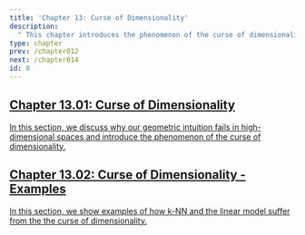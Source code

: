 ```yaml
---
title: 'Chapter 13: Curse of Dimensionality'
description:
  " This chapter introduces the phenomenon of the curse of dimensionality and discusses its effects on the behavior of machine learning models." 
type: chapter
prev: /chapter012
next: /chapter014
id: 8
---
```



<section class="c72e2d57">
  <h2 class="_5e0ebe7a">
  <a class="_46224d00 _7e2d93b5" href="/chapter13-01-cod">Chapter 13.01: Curse of Dimensionality</a>

  </h2>
  <p class="de526628">
  <a class="_46224d00 _7e2d93b5" href="/chapter13-01-cod"> In this section, we discuss why our geometric intuition fails in high-dimensional spaces and introduce the phenomenon of the curse of dimensionality. </a>
  </p>
</section>





<section class="c72e2d57">
  <h2 class="_5e0ebe7a">
  <a class="_46224d00 _7e2d93b5" href="/chapter13-02-cod-examples">Chapter 13.02: Curse of Dimensionality - Examples</a>

  </h2>
  <p class="de526628">
  <a class="_46224d00 _7e2d93b5" href="/chapter13-02-cod-examples"> In this section, we show examples of how k-NN and the linear model suffer from the the curse of dimensionality. </a>
  </p>
</section>





